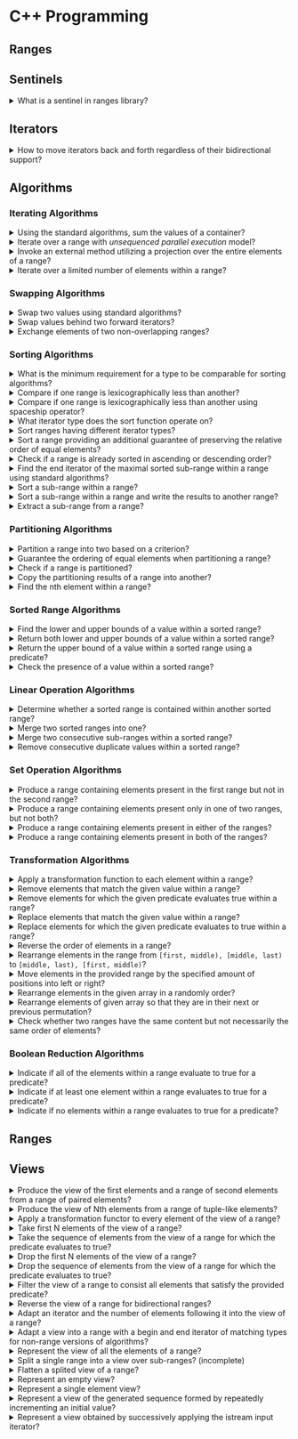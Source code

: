 # C++ Programming

## Ranges

## Sentinels

<details>
<summary>What is a sentinel in ranges library?</summary>

> A *range* is denoted by a pair of *iterators*, or more generally, since C++20, an *iterator* and a *sentinel*.
>
> To reference the entire content of a data structure, we can use the `begin()` and `end()` methods that return an iterator to the first element and an iterator one past the last element, respectively.
> Hence, the range [begin, end) contains all data structure elements.
>
> ```cpp
> #include <algorithm>
> #include <iostream>
> #include <vector>
>
> int main()
> {
>     std::vector<int> numbers{1,2,3,4,5};
>     std::for_each(std::begin(numbers), std::end(numbers), [](auto e) { std::cout << e << " "; });
> }
> ``````
>
> *Sentinels* follow the same idea. However, they do not need to be of an *iterator* type.
> Instead, they only need to be comparable to an *iterator*.
> The exclusive end of the range is then the first iterator that compares equal to the sentinel.
>
> ```cpp
> #include <iostream>
> #include <algorithm>
> #include <ranges>
> #include <vector>
>
> template <typename T>
> struct sentinel
> {
>     using iter_t = typename std::vector<T>::iterator;
>     iter_t begin;
>     std::iter_difference_t<iter_t> count;
>     bool operator==(iter_t const& other) const { return std::distance(begin, other) >= count; }
> };
>
> int main()
> {
>     std::vector<long> numbers{1,2,3,4,5};
>     std::vector<long>::iterator iter = numbers.begin();
>     std::ranges::for_each(iter, sentinel<long>{iter, 3}, [](auto e) { std::cout << e << " "; });
> }
> ``````

> Origin: A Complete Guide to Standard C++ Algorithms - Section 1.2

> References:
---
</details>

## Iterators

<details>
<summary>How to move iterators back and forth regardless of their bidirectional support?</summary>

> ```cpp
> #include <algorithm>
> #include <vector>
> #include <list>
>
> int main()
> {
>     std::vector<long> random_access{1,2,3,4,5};
>     std::list<long> bidirectional{1,2,3,4,5};
>
>     auto random_access_iterator = random_access.begin();
>     random_access_iterator += 3; // OK
>     random_access_iterator++; // OK
>     ssize_t random_difference = random_access_iterator - random_access.begin(); // OK: 4
>
>     auto bidirectional_iterator = bidirectional.begin();
>     //bidirectional_iterator += 5; // ERROR
>     std::advance(bidirectional_iterator, 3); // OK
>     bidirectional_iterator++; // OK, all iterators provide advance operation
>     //ssize_t bidirectional_difference = bidirectional_iterator - bidirectional.begin(); // ERROR
>     ssize_t bidirectional_difference = std::distance(bidirectional.begin(), bidirectional_iterator); // OK: 4
> }
> ``````

> Origin: A Complete Guide to Standard C++ Algorithms - Section 1.3

> References:
---
</details>

## Algorithms

### Iterating Algorithms

<details>
<summary>Using the standard algorithms, sum the values of a container?</summary>

> | `std::for_each` | standard |
> | --- | --- |
> | introduced | C++98 |
> | paralllel | C++17 |
> | constexpr | C++20 |
> | rangified | C++20 |
>
> The C++11 standard introduced the range-based for loop, which mostly replaced the uses of `std::for_each`.
>
> ```cp
> #include <algorithm>
> #include <ranges>
> #include <vector>
>
> template <typename T>
> struct sum_predicate
> {
>     T sum;
>     void operator()(T const& e) { sum += e; }
> };
>
> int main()
> {
>     std::vector<long> numbers{1, 2, 3, 4, 5};
>     long sum{};
>
>     sum = std::for_each(numbers.begin(), numbers.end(), sum_predicate<long>{});
>     // sum == 15, using a unary predicate
>
>     std::for_each(numbers.begin(), numbers.end(), [&sum](auto e){ sum += e; });
>     // sum == 30, using a lambda
>
>     std::ranges::for_each(numbers, [&sum](auto e){ count++; sum += e; });
>     // sum == 45, using ranges
>
>     for (auto e: numbers) { sum += e; }
>     // sum == 60, using range-based for
> }
> ``````

> Origin: A Complete Guide to Standard C++ Algorithms - Section 1.1

> References:
---
</details>

<details>
<summary>Iterate over a range with <i>unsequenced parallel execution</i> model?</summary>

> As long as the operations are independent, there is no need for synchronization primitives.
>
> ```cpp
> #include <algorithm>
> #include <execution>
> #include <ranges>
> #include <vector>
>
> struct work
> {
>     void expensive_operation() { /* ... */ }
> };
>
> int main()
> {
>     std::vector<work> work_pool{work{}, work{}, work{}};
>     std::for_each(std::execution::par_unseq, work_pool.begin(), work_pool.end(), [](work& w) { w.expensive_operation(); });
> }
> ``````
>
> When synchronization is required, operations need to be atmoic.
>
> ```cpp
> #include <algorithm>
> #include <execution>
> #include <atomic>
> #include <vector>
>
> int main()
> {
>     std::vector<long> numbers{1,2,3,4,5};
>     std::atomic<size_t> sum{};
>     std::for_each(std::execution::par_unseq, numbers.begin(), numbers.end(), [&sum](auto& e) { sum += e; });
> }
> ``````
>
> Note: parallel execution requires *libtbb* library to be linked.

> Origin: A Complete Guide to Standard C++ Algorithms - Section 1.1

> References:
---
</details>

<details>
<summary>Invoke an external method utilizing a projection over the entire elements of a range?</summary>

> ```cp
> #include <algorithm>
> #include <ranges>
> #include <vector>
>
> struct work_unit
> {
>     size_t value;
>     work_unit(size_t initial): value{std::move(initial)} {}
>     size_t current() const { return value; }
> };
>
> int main()
> {
>     size_t sum{};
>     std::vector<work_unit> tasks{1,2,3};
>     std::ranges::for_each(tasks, [&sum](auto const& e) { sum += e; }, &work_unit::current);
>     // sum: 6
> }
> ``````

> Origin: A Complete Guide to Standard C++ Algorithms - Section 2.1.1

> References:
---
</details>

<details>
<summary>Iterate over a limited number of elements within a range?</summary>

> | `std::for_each_n` | standard |
> | --- | --- |
> | introduced | C++17 |
> | paralllel | C++17 |
> | constexpr | C++20 |
> | rangified | C++20 |
>
> While `std::for_each` operates on the entire range, the interval $[begin, end)$, while the `std::for_each_n` operates on the range $[first, first + n)$.
>
> ```cpp
> #include <algorithm>
> #include <vector>
>
> int main()
> {
>     std::vector<long> numbers{1,2,3,4,5,6};
>     std::size_t sum{};
>     std::for_each_n(numbers.begin(), 3, [&sum](auto const& e) { sum += e; });
>     // sum = 6
> }
> ``````
>
> Importantly, because the algorithm does not have access to the end iterator of the source range, it does no out-of-bounds checking, and it is the responsibility of the caller to ensure that the range $[first, first + n)$ is valid.

> Origin: A Complete Guide to Standard C++ Algorithms - Section 2.1

> References:
---
</details>

### Swapping Algorithms

<details>
<summary>Swap two values using standard algorithms?</summary>

> | `std::swap` | standard |
> | --- | --- |
> | introduced | C++98 |
> | paralllel | N/A |
> | constexpr | C++20 |
> | rangified | C++20 |
>
> Correctly calling swap requires pulling the default `std::swap` version to the local scope.
>
> ```cpp
> #include <algorithm>
>
> namespace library
> {
>     struct container { long value; };
> }
>
> int main()
> {
>     library::container a{3}, b{4};
>     std::ranges::swap(a, b); // first calls library::swap
>                              // then it calls the default move-swap
> }
> ``````

> Origin: A Complete Guide to Standard C++ Algorithms - Section 2.2.1

> References:
---
</details>

<details>
<summary>Swap values behind two forward iterators?</summary>

> | `std::iter_swap` | standard |
> | --- | --- |
> | introduced | C++98 |
> | paralllel | N/A |
> | constexpr | C++20 |
> | rangified | C++20 |
>
> The `std::iter_swap` is an indirect swap, swapping values behind two forward iterators.
>
> ```cpp
> #include <algorithm>
> #include <memory>
>
> int main()
> {
>     auto p1 = std::make_unique<int>(1);
>     auto p2 = std::make_unique<int>(2);
>
>     int *p1_pre = p1.get();
>     int *p2_pre = p2.get();
>
>     std::ranges::swap(p1, p2);
>     // p1.get() == p1_pre, *p1 == 2
>     // p2.get() == p2_pre, *p2 == 1
> }
> ``````

> Origin: A Complete Guide to Standard C++ Algorithms - Section 2.2.2

> References:
---
</details>

<details>
<summary>Exchange elements of two non-overlapping ranges?</summary>

> | `std::swap_ranges` | standard |
> | --- | --- |
> | introduced | C++98 |
> | paralllel | C++17 |
> | constexpr | C++20 |
> | rangified | C++20 |
>
> ```cpp
> #include <algorithm>
> #include <vector>
>
> int main()
> {
>     std::vector<long> numbers{1,2,3,4,5,6};
>     std::swap_ranges(numbers.begin(), numbers.begin()+2, numbers.rbegin());
>     // numbers: {6,5,3,4,2,1}
> }
> ``````

> Origin: A Complete Guide to Standard C++ Algorithms - Section 2.2.3

> References:
---
</details>

### Sorting Algorithms

<details>
<summary>What is the minimum requirement for a type to be comparable for sorting algorithms?</summary>

> Implementing a `strict_weak_ordering` for a custom type, at minimum requires providing an overload of `operator<`.
>
> A good default for a `strict_weak_ordering` implementation is *lexicographical ordering*.
>
> Since C++20 introduced the spaceship operator, user-defined types can easily access the default version of *lexicographical ordering*.
>
> ```cpp
> struct Point {
>     int x;
>     int y;
>
>     // pre-C++20 lexicographical less-than
>     friend bool operator<(const Point& left, const Point& right)
>     {
>         if (left.x != right.x)
>             return left.x < right.x;
>         return left.y < right.y;
>     }
>
>     // default C++20 spaceship version of lexicographical comparison
>     friend auto operator<=>(const Point&, const Point&) = default;
>
>     // manual version of lexicographical comparison using operator <=>
>     friend auto operator<=>(const Point& left, const Point& right)
>     {
>         if (left.x != right.x)
>             return left.x <=> right.x;
>         return left.y <=> right.y;
>     }
> };
> ``````
>
> The type returned for the spaceship operator is the common comparison category type for the bases and members, one of:
>
> * `std::strong_ordering`
> * `std::weak_ordering`
> * `std::partial_ordering`

> Origin: A Complete Guide to Standard C++ Algorithms - Section 2.3

> References:
---
</details>

<details>
<summary>Compare if one range is lexicographically less than another?</summary>

> Lexicographical `strict_weak_ordering` for ranges is exposed through the `std::lexicographical_compare` algorithm.
>
> | `std::lexicographical_compare` | standard |
> | --- | --- |
> | introduced | C++98 |
> | paralllel | C++17 |
> | constexpr | C++20 |
> | rangified | C++20 |
>
> ```cpp
> #include <algorithm>
> #include <ranges>
> #include <vector>
> #include <string>
>
> int main()
> {
>     std::vector<long> range1{1, 2, 3};
>     std::vector<long> range2{1, 3};
>     std::vector<long> range3{1, 3, 1};
>
>     bool cmp1 = std::lexicographical_compare(range1.cbegin(), range1.cend(), range2.cbegin(), range2.cend());
>     // same as
>     bool cmp2 = range1 < range2;
>     // cmp1 = cmp2 = true
>
>     bool cmp3 = std::lexicographical_compare(range2.cbegin(), range2.cend(), range3.cbegin(), range3.cend());
>     // same as
>     bool cmp4 = range2 < range3;
>     // cmp3 = cmp4 = true
>
>     std::vector<std::string> range4{"Zoe", "Alice"};
>     std::vector<std::string> range5{"Adam", "Maria"};
>     auto compare_length = [](auto const& l, auto const& r) { return l.length() < r.length(); };
>
>     bool cmp5 = std::ranges::lexicographical_compare(range4, range5, compare_length);
>     // different than
>     bool cmp6 = range1 < range2;
>     // cmp5 = true, cmp6 = false
> }
> ``````

> Origin: A Complete Guide to Standard C++ Algorithms - Section 2.3.1

> References:
---
</details>

<details>
<summary>Compare if one range is lexicographically less than another using spaceship operator?</summary>

> | `std::lexicographical_compare_three_way` | standard |
> | --- | --- |
> | introduced | C++20 |
> | constexpr | C++20 |
> | paralllel | N/A |
> | rangified | N/A |
>
> The `std::lexicographical_compare_three_way` is the spaceship operator equivalent to `std::lexicographical_compare`.
> It returns one of:
>
> * `std::strong_ordering`
> * `std::weak_ordering`
> * `std::partial_ordering`
>
> The type depends on the type returned by the elements’ spaceship operator.
>
> ```cpp
> #include <algorithm>
> #include <vector>
> #include <string>
>
> int main()
> {
>     std::vector<long> numbers1{1, 1, 1};
>     std::vector<long> numbers2{1, 2, 3};
>
>     auto cmp1 = std::lexicographical_compare_three_way(numbers1.cbegin(), numbers1.cend(), numbers2.cbegin(), numbers2.cend());
>     // cmp1 = std::strong_ordering::less
>
>     std::vector<std::string> strings1{"Zoe", "Alice"};
>     std::vector<std::string> strings2{"Adam", "Maria"};
>
>     auto cmp2 = std::lexicographical_compare_three_way(strings1.cbegin(), strings1.cend(), strings2.cbegin(), strings2.cend());
>     // cmp2 = std::strong_ordering::greater
> }
> ``````

> Origin: A Complete Guide to Standard C++ Algorithms - Section 2.3.2

> References:
---
</details>

<details>
<summary>What iterator type does the sort function operate on?</summary>

> The `std::sort` algorithm is the canonical `O(N log N)` sort (typically implemented as *intro-sort*).
>
> Due to the `O(N log N)` complexity guarantee, `std::sort` only operates on `random_access` ranges.
> Notably, `std::list` offers a method with an approximate `O(N log N)` complexity.

> Origin: A Complete Guide to Standard C++ Algorithms - Section 2.3.3

> References:
---
</details>

<details>
<summary>Sort ranges having different iterator types?</summary>

> | `std::sort` | standard |
> | --- | --- |
> | introduced | C++98 |
> | paralllel | C++17 |
> | constexpr | C++20 |
> | rangified | C++20 |
>
> ```cpp
> #include <algorithm>
> #include <ranges>
> #include <vector>
> #include <list>
>
> struct Account
> {
>     long value() { return value_; }
>     long value_;
> };
>
> int main()
> {
>     std::vector<long> series1{6,2,4,1,5,3};
>     std::sort(series1.begin(), series1.end());
>
>     std::list<long> series2{6,2,4,1,5,3};
>     //std::sort(series2.begin(), series2.end()); // won't compile
>     series2.sort();
>
>     // With C++20, we can take advantage of projections to sort by a method or member
>     std::vector<Account> accounts{{6},{2},{4},{1},{5},{3}};
>     std::ranges::sort(accounts, std::greater<>{}, &Account::value);
> }
> ``````

> Origin: A Complete Guide to Standard C++ Algorithms - Section 2.3.3

> References:
---
</details>

<details>
<summary>Sort a range providing an additional guarantee of preserving the relative order of equal elements?</summary>

> The `std::sort` is free to re-arrange equivalent elements, which can be undesirable when re-sorting an already sorted range.
> The `std::stable_sort` provides the additional guarantee of preserving the relative order of equal elements.
>
> | `std::stable_sort` | standard |
> | --- | --- |
> | introduced | C++98 |
> | paralllel | C++17 |
> | constexpr | N/A |
> | rangified | C++20 |
>
> If additional memory is available, `stable_sort` remains `O(n log n)`.
> However, if it fails to allocate, it will degrade to an `O(n log n log n)` algorithm.
>
> ```cpp
> #include <algorithm>
> #include <ranges>
> #include <vector>
> #include <string>
>
> struct Record
> {
>     std::string label;
>     short rank;
> };
>
> int main()
> {
>     std::vector<Record> records{{"b", 2}, {"e", 1}, {"c", 2}, {"a", 1}, {"d", 3}};
>
>     std::ranges::stable_sort(records, {}, &Record::label);
>     // guaranteed order: a-1, b-2, c-2, d-3, e-1
>
>     std::ranges::stable_sort(records, {}, &Record::rank);
>     // guaranteed order: a-1, e-1, b-2, c-2, d-3
> }
> ``````

> Origin: A Complete Guide to Standard C++ Algorithms - Section 2.3.4

> References:
---
</details>

<details>
<summary>Check if a range is already sorted in ascending or descending order?</summary>

> | `std::is_sorted` | standard |
> | --- | --- |
> | introduced | C++11 |
> | paralllel | C++17 |
> | constexpr | C++20 |
> | rangified | C++20 |
>
> ```cpp
> #include <algorithm>
> #include <vector>
> #include <ranges>
>
> int main()
> {
>     std::vector<int> data1 = {1, 2, 3, 4, 5};
>     bool test1 = std::is_sorted(data1.begin(), data1.end());
>     // test1 == true
>
>     std::vector<int> data2 = {5, 4, 3, 2, 1};
>     bool test2 = std::ranges::is_sorted(data2);
>     // test2 == false
>
>     bool test3 = std::ranges::is_sorted(data2, std::greater<>{});
>     // test3 == true
> }
> ``````

> Origin: A Complete Guide to Standard C++ Algorithms - Section 2.3.5

> References:
---
</details>

<details>
<summary>Find the end iterator of the maximal sorted sub-range within a range using standard algorithms?</summary>

> | `std::is_sorted_until` | standard |
> | --- | --- |
> | introduced | C++11 |
> | paralllel | C++17 |
> | constexpr | C++20 |
> | rangified | C++20 |
>
> ```cpp
> #include <algorithm>
> #include <ranges>
> #include <vector>
>
> int main()
> {
>     std::vector<long> numbers{1,2,3,6,5,4};
>     auto iter = std::ranges::is_sorted_until(numbers);
>     // *iter = 6
> }
> ``````

> Origin: A Complete Guide to Standard C++ Algorithms - Section 2.3.6

> References:
---
</details>

<details>
<summary>Sort a sub-range within a range?</summary>

> | `std::partial_sort` | standard |
> | --- | --- |
> | introduced | C++98 |
> | paralllel | C++17 |
> | constexpr | C++20 |
> | rangified | C++20 |
>
> The `std::partial_sort` algorithm reorders the range’s elements such that the leading sub-range is in the same order it would when fully sorted.
> However, the algorithm leaves the rest of the range in an unspecified order.
>
> ```cpp
> #include <algorithm>
> #include <ranges>
> #include <vector>
>
> int main()
> {
>     std::vector<int> data{9, 8, 7, 6, 5, 4, 3, 2, 1};
>
>     std::partial_sort(data.begin(), data.begin()+3, data.end());
>     // data == {1, 2, 3, -unspecified order-}
>
>     std::ranges::partial_sort(data, data.begin()+3, std::greater<>());
>     // data == {9, 8, 7, -unspecified order-}
> }
> ``````
>
> The benefit of using a partial sort is faster runtime — approximately `O(N log K)`, where `K` is the number of elements sorted.

> Origin: A Complete Guide to Standard C++ Algorithms - Section 2.3.7

> References:
---
</details>

<details>
<summary>Sort a sub-range within a range and write the results to another range?</summary>

> | `std::partial_sort_copy` | standard |
> | --- | --- |
> | introduced | C++98 |
> | paralllel | C++17 |
> | constexpr | C++20 |
> | rangified | C++20 |
>
> The `std::partial_sort_copy` algorithm has the same behaviour as `std::partial_sort`; however, it does not operate inline.
> Instead, the algorithm writes the results to a second range.
>
> ```cpp
> #include <algorithm>
> #include <ranges>
> #include <vector>
>
> int main()
> {
>     std::vector<int> top(3);
>
>     // input == "0 1 2 3 4 5 6 7 8 9"
>     auto input = std::istream_iterator<int>(std::cin);
>     auto cnt = std::counted_iterator(input, 10);
>
>     std::ranges::partial_sort_copy(cnt, std::default_sentinel, top.begin(), top.end(), std::greater<>{});
>     // top == { 9, 8, 7 }
> }
> ``````

> Origin: A Complete Guide to Standard C++ Algorithms - Section 2.3.8

> References:
---
</details>

<details>
<summary>Extract a sub-range from a range?</summary>

> ```cpp
> #include <algorithm>
> #include <ranges>
> #include <vector>
>
> int main()
> {
>     std::vector<long> numbers{1,2,3,4,5};
>
>     auto last_sorted = std::is_sorted_until(numbers.begin(), numbers.end());
>
>     for (auto iter = numbers.begin(); iter != last_sorted; ++iter)
>         continue;
>
>     for (auto v: std::ranges::subrange(numbers.begin(), last_sorted))
>         continue;
> }
> ``````

> Origin: A Complete Guide to Standard C++ Algorithms - Section 1.4

> References:
---
</details>

### Partitioning Algorithms

<details>
<summary>Partition a range into two based on a criterion?</summary>

> | `std::partition` | standard |
> | --- | --- |
> | introduced | C++98 |
> | paralllel | C++17 |
> | constexpr | C++20 |
> | rangified | C++20 |
>
> The `std::partition` algorithm provides the basic partitioning functionality, reordering elements based on a unary predicate.
> The algorithm returns the partition point, an iterator to the first element for which the predicate returned `false`.
>
> ```cpp
> #include <algorithm>
> #include <iostream>
> #include <vector>
> #include <string>
>
> struct ExamResult
> {
>     std::string student_name;
>     int score;
> };
>
> int main()
> {
>     std::vector<ExamResult> results{{"Jane Doe", 84}, {"John Doe", 78}, {"Liz Clarkson", 68}, {"David Teneth", 92}};
>
>     auto partition_point = std::partition(results.begin(), results.end(), [threshold=80](auto const& e) { return e.score >= threshold; });
>
>     std::for_each(results.begin(), partition_point, [](auto const& e) { std::cout << "[PASSED] " << e.student_name << "\n"; });
>     std::for_each(partition_point, results.end(), [](auto const& e) { std::cout << "[FAILED] " << e.student_name << "\n"; });
> }
> ``````

> Origin: A Complete Guide to Standard C++ Algorithms - Section 2.4.1

> References:
---
</details>

<details>
<summary>Guarantee the ordering of equal elements when partitioning a range?</summary>

> | `std::stable_partition` | standard |
> | --- | --- |
> | introduced | C++98 |
> | paralllel | C++17 |
> | constexpr | N/A |
> | rangified | C++20 |
>
> The `std::partition` algorithm is permitted to rearrange the elements with the only guarantee that elements for which the predicate evaluated to true will precede elements for which the predicate evaluated to false.
> But this behaviour might be undesirable, for example, for UI elements.
>
> The `std::stable_partition` algorithm adds the guarantee of preserving the relative order of elements in both partitions.
>
> ```cpp
> auto& widget = get_widget();
> std::ranges::stable_partition(widget.items, &Item::is_selected);
> ``````

> Origin: A Complete Guide to Standard C++ Algorithms - Section 2.4.2

> References:
---
</details>

<details>
<summary>Check if a range is partitioned?</summary>

> | `std::is_partitioned` | standard |
> | --- | --- |
> | introduced | C++11 |
> | paralllel | C++17 |
> | constexpr | C++20 |
> | rangified | C++20 |
>
> ```cpp
> #include <algorithm>
> #include <cassert>
> #include <ranges>
> #include <vector>
>
> int main()
> {
>     std::vector<long> series{2, 4, 6, 7, 9, 11};
>     auto is_even = [](auto v) { return v % 2 == 0; };
>     bool test = std::ranges::is_partitioned(series, is_even);
>     assert(test); // test = true
> }
> ``````

> Origin: A Complete Guide to Standard C++ Algorithms - Section 2.4.3

> References:
---
</details>

<details>
<summary>Copy the partitioning results of a range into another?</summary>

> | `std::partition_copy` | standard |
> | --- | --- |
> | introduced | C++11 |
> | paralllel | C++17 |
> | constexpr | C++20 |
> | rangified | C++20 |
>
> The `std::partition_copy` is a variant of `std::partition` that, instead of reordering elements, will output the partitioned elements to the two output ranges denoted by two iterators.
>
> ```cpp
> #include <algorithm>
> #include <iterator>
> #include <cassert>
> #include <ranges>
> #include <vector>
>
> int main()
> {
>     std::vector<long> series{2, 4, 6, 7, 9, 11};
>     auto is_even = [](auto v) { return v % 2 == 0; };
>
>     std::vector<long> evens, odds;
>     std::ranges::partition_copy(series, std::back_inserter(evens), std::back_inserter(odds), is_even);
>
>     assert(evens.size() == 3);
>     assert(odds.size() == 3);
> }
> ``````

> Origin: A Complete Guide to Standard C++ Algorithms - Section 2.4.4

> References:
---
</details>

<details>
<summary>Find the nth element within a range?</summary>

> | `std::nth_element` | standard |
> | --- | --- |
> | introduced | C++98 |
> | paralllel | C++17 |
> | constexpr | C++20 |
> | rangified | C++20 |
>
> The `std::nth_element` algorithm is a partitioning algorithm that ensures that the element in the nth position is the element that would be in this position if the range was sorted.
>
> ```cpp
> #include <algorithm>
> #include <ranges>
> #include <vector>
>
> int main()
> {
>     std::vector<long> series1{6, 3, 5, 1, 2, 4};
>     std::nth_element(series1.begin(), std::next(series1.begin(), 2), series1.end());
>     // 1 2 3 5 6 4
>
>     std::vector<long> series2{6, 3, 5, 1, 2, 4};
>     std::ranges::nth_element(series2, std::ranges::next(series2.begin(), 2));
>     // 1 2 3 5 6 4
>
>     std::vector<long> series3{6, 3, 5, 1, 2, 4};
>     std::nth_element(series3.begin(), std::next(series3.begin(), 2), series3.end(), std::greater<long>{});
>     // 5 6 4 3 2 1
>
>     std::vector<long> series4{6, 3, 5, 1, 2, 4};
>     std::ranges::nth_element(series4, std::ranges::next(series4.begin(), 2), std::greater<long>{});
>     // 5 6 4 3 2 1
> }
> ``````
>
> Because of its selection/partitioning nature, `std::nth_element` offers a better theoretical complexity than `std::partial_sort` - `O(n)` vs `O(n ∗ logk)`.
> However, note that the standard only mandates average `O(n)` complexity, and `std::nth_element` implementations can have high overhead, so always test to determine which provides better performance for your use case.

> Origin: A Complete Guide to Standard C++ Algorithms - Section 2.4.5

> References:
---
</details>

### Sorted Range Algorithms

<details>
<summary>Find the lower and upper bounds of a value within a sorted range?</summary>

> | `std::lower_bound` | standard |
> | --- | --- |
> | introduced | C++98 |
> | paralllel | N/A |
> | constexpr | C++20 |
> | rangified | C++20 |
>
> | `std::upper_bound` | standard |
> | --- | --- |
> | introduced | C++98 |
> | paralllel | N/A |
> | constexpr | C++20 |
> | rangified | C++20 |
>
> The two algorithms differ in which bound they return:
>
> * The `std::lower_bound` returns the first element for which `element < value` returns `false`.
> * The `std::upper_bound` returns the first element for which `value < element`.
> * If no such element exists, both algorithms return the end iterator.
>
> ```cpp
> #include <algorithm>
> #include <vector>
> #include <string>
>
> struct ExamResult
> {
>     std::string student_name;
>     int score;
> };
>
> int main()
> {
>     std::vector<ExamResult> results{{"Jane", 65}, {"Maria", 80}, {"Liz", 70}, {"David", 90}, {"Paula", 70}};
>     std::ranges::sort(results, std::less<int>{}, &ExamResult::score);
>
>     auto lower = std::ranges::lower_bound(results, 70, {}, &ExamResult::score);
>     // lower.score == 70
>     auto upper = std::ranges::upper_bound(results, 70, {}, &ExamResult::score);
>     // upper.score == 80
> }
> ``````
>
> While both algorithms will operate on any `forward_range`, the logarithmic divide and conquer behavior is only available for `random_access_range`.
>
> Data structures like `std::set`, `std::multiset`, `std::map`, `std::multimap` offer their `O(log N)` implementations of lower and upper bound as methods.
>
> ```sh
> #include <algorithm>
> #include <set>
>
> int main()
> {
>     std::multiset<int> data{1,2,3,4,5,6,6,6,7,8,9};
>
>     auto lower = data.lower_bound(6);
>     // std::distance(data.begin(), lower) == 5
>
>     auto upper = data.upper_bound(6);
>     // std::distance(data.begin(), upper) == 8
> }
> ``````

> Origin: A Complete Guide to Standard C++ Algorithms - Section 2.5.1

> References:
---
</details>

<details>
<summary>Return both lower and upper bounds of a value within a sorted range?</summary>

> | `std::equal_range` | standard |
> | --- | --- |
> | introduced | C++98 |
> | paralllel | N/A |
> | constexpr | C++20 |
> | rangified | C++20 |
>
> ```cpp
> #include <algorithm>
> #include <vector>
>
> int main()
> {
>     std::vector<long> data{1,2,3,4,5,6,6,6,7,8,9};
>
>     auto [lower, upper] = std::equal_range(data.begin(), data.end(), 6);
>     // std::distance(data.begin(), lower) == 5
>     // std::distance(data.begin(), upper) == 8
> }
> ``````

> Origin: A Complete Guide to Standard C++ Algorithms - Section 2.5.2

> References:
---
</details>

<details>
<summary>Return the upper bound of a value within a sorted range using a predicate?</summary>

> | `std::partition_point` | standard |
> | --- | --- |
> | introduced | C++11 |
> | paralllel | N/A |
> | constexpr | C++20 |
> | rangified | C++20 |
>
> Despite the naming, `std::partition_point` works very similaryly to `std::upper_bound`, however instead of searching for a particular value, it searches using a predicate.
>
> ```cpp
> #include <algorithm>
> #include <vector>
>
> int main()
> {
>     std::vector<long> data{1,2,3,4,5,6,6,6,7,8,9};
>     auto point = std::partition_point(data.begin(), data.end(), [](long v) { return v < 6; });
>     // std::distance(data.begin(), point) = 5
> }
> ``````

> Origin: A Complete Guide to Standard C++ Algorithms - Section 2.5.3

> References:
---
</details>

<details>
<summary>Check the presence of a value within a sorted range?</summary>

> | `std::binary_search` | standard |
> | --- | --- |
> | introduced | C++98 |
> | paralllel | N/A |
> | constexpr | C++20 |
> | rangified | C++20 |
>
> This function checks whether the requested value is present in the sorted range or not.
>
> ```cpp
> #include <algorithm>
> #include <ranges>
> #include <vector>
>
> int main()
> {
>     std::vector<long> data{1,2,3,4,5,6};
>     std::binary_search(data.begin(), data.end(), 4);
>     // true
>     std::ranges::binary_search(data, 4);
>     // true
> }
> ``````
>
> `std::binary_search` is equivalent to calling `std::equal_range` and checking whether the returned is non-empty; however, `std::binary_search` offers a single lookup performance, where `std::equal_range` does two lookups to determine the lower and upper bounds.

> Origin: A Complete Guide to Standard C++ Algorithms - Section 2.5.4

> References:
---
</details>

### Linear Operation Algorithms

<details>
<summary>Determine whether a sorted range is contained within another sorted range?</summary>

> | `std::includes` | standard |
> | --- | --- |
> | introduced | C++98 |
> | paralllel | C++17 |
> | constexpr | C++20 |
> | rangified | C++20 |
>
> ```cpp
> #include <algorithm>
> #include <ranges>
> #include <vector>
>
> int main()
> {
>     std::ranges::includes({1,2,3,4,5}, {3,4});
>     // true
> }
> ``````

> Origin: A Complete Guide to Standard C++ Algorithms - Section 2.6.1

> References:
---
</details>

<details>
<summary>Merge two sorted ranges into one?</summary>

> | `std::merge` | standard |
> | --- | --- |
> | introduced | C++98 |
> | paralllel | C++17 |
> | constexpr | C++20 |
> | rangified | C++20 |
>
> ```cpp
> #include <algorithm>
> #include <execution>
> #include <iostream>
> #include <iterator>
> #include <ranges>
> #include <vector>
> #include <string>
> #include <map>
>
> int main()
> {
>     std::map<long, std::string> data1{{1, "first"}, {2, "first"}, {3, "first"}};
>     std::map<long, std::string> data2{{0, "second"}, {2, "second"}, {4, "second"}};
>     std::vector<std::pair<long, std::string>> result1, result2;
>     auto compare = [](auto const& left, auto const& right) { return left.first < right.first; };
>
>     std::ranges::merge(data1, data2, std::back_inserter(result1), compare);
>     std::ranges::for_each(result1, [](auto const& p) { std::cout << "{" << p.first << ", " << p.second << "} "; });
>     std::cout << "\n";
>
>     std::merge(std::execution::par_unseq, data1.begin(), data1.end(), data2.begin(), data2.end(), std::back_inserter(result2), compare);
>     std::ranges::for_each(result2, [](auto const& p) { std::cout << "{" << p.first << ", " << p.second << "} "; });
>     std::cout << "\n";
> }
> ``````

> Origin: A Complete Guide to Standard C++ Algorithms - Section 2.6.2

> References:
---
</details>

<details>
<summary>Merge two consecutive sub-ranges within a sorted range?</summary>

> | `std::inplace_merge` | standard |
> | --- | --- |
> | introduced | C++98 |
> | paralllel | C++17 |
> | constexpr | C++20 |
> | rangified | C++20 |
>
> ```cpp
> #include <algorithm>
> #include <vector>
>
> int main()
> {
>     std::vector<long> range{1,3,5,2,4,6};
>     std::inplace_merge(range.begin(), range.begin()+3, range.end());
>     // range == {1,2,3,4,5,6}
> }
> ``````

> Origin: A Complete Guide to Standard C++ Algorithms - Section 2.6.3

> References:
---
</details>

<details>
<summary>Remove consecutive duplicate values within a sorted range?</summary>

> | `std::unique` | standard |
> | --- | --- |
> | introduced | C++98 |
> | paralllel | C++17 |
> | constexpr | C++20 |
> | rangified | C++20 |
>
> | `std::unique_copy` | standard |
> | --- | --- |
> | introduced | C++98 |
> | paralllel | C++17 |
> | constexpr | C++20 |
> | rangified | C++20 |
>
> ```cpp
> #include <algorithm>
> #include <ranges>
> #include <vector>
>
> int main()
> {
>     std::vector<long> range1{1,2,2,3,3,3,4,4,4,4,5,5,5,5,5};
>     std::vector<long> range2{range1};
>
>     auto last = std::unique(range1.begin(), range1.end());
>     range1.resize(std::distance(range1.begin(), last));
>     // range1 == {1,2,3,4,5};
>
>     std::vector<long> result;
>     std::ranges::unique_copy(range2, std::back_inserter(result));
>     // range2 is untouched
>     // result == {1,2,3,4,5};
> }
> ``````

> Origin: A Complete Guide to Standard C++ Algorithms - Section 2.6.4

> References:
---
</details>

### Set Operation Algorithms

<details>
<summary>Produce a range containing elements present in the first range but not in the second range?</summary>

> | `std::set_difference` | standard |
> | --- | --- |
> | introduced | C++98 |
> | paralllel | C++17 |
> | constexpr | C++20 |
> | rangified | C++20 |
>
> ```cpp
> #include <algorithm>
> #include <vector>
>
> int main()
> {
>     std::vector<long> data1{1,3,5,7,9};
>     std::vector<long> data2{3,4,5,6,7};
>     std::vector<long> difference;
>     std::ranges::set_difference(data1, data2, std::back_inserter(difference));
>     // difference == {1,9};
> }
> ``````

> Origin: A Complete Guide to Standard C++ Algorithms - Section 2.7.1

> References:
---
</details>

<details>
<summary>Produce a range containing elements present only in one of two ranges, but not both?</summary>

> | `std::set_symmetric_difference` | standard |
> | --- | --- |
> | introduced | C++98 |
> | paralllel | C++17 |
> | constexpr | C++20 |
> | rangified | C++20 |
>
> ```cpp
> #include <algorithm>
> #include <vector>
>
> int main()
> {
>     std::vector<long> data1{1,3,5,7,9};
>     std::vector<long> data2{3,4,5,6,7};
>     std::vector<long> symmetric_difference;
>     std::ranges::set_symmetric_difference(data1, data2, std::back_inserter(symmetric_difference));
>     // symmetric_difference == {1,4,6,9};
> }
> ``````

> Origin: A Complete Guide to Standard C++ Algorithms - Section 2.7.2

> References:
---
</details>

<details>
<summary>Produce a range containing elements present in either of the ranges?</summary>

> | `std::set_union` | standard |
> | --- | --- |
> | introduced | C++98 |
> | paralllel | C++17 |
> | constexpr | C++20 |
> | rangified | C++20 |
>
> ```cpp
> #include <algorithm>
> #include <vector>
>
> int main()
> {
>     std::vector<long> data1{1,3,5,7,9};
>     std::vector<long> data2{3,4,5,6,7};
>     std::vector<long> union;
>     std::ranges::set_union(data1, data2, std::back_inserter(union));
>     // union == {1,3,4,5,6,7,9}
> }
> ``````

> Origin: A Complete Guide to Standard C++ Algorithms - Section 2.7.3

> References:
---
</details>

<details>
<summary>Produce a range containing elements present in both of the ranges?</summary>

> | `std::set_intersection` | standard |
> | --- | --- |
> | introduced | C++98 |
> | paralllel | C++17 |
> | constexpr | C++20 |
> | rangified | C++20 |
>
> ```cpp
> #include <algorithm>
> #include <vector>
>
> int main()
> {
>     std::vector<long> data1{1,3,5,7,9};
>     std::vector<long> data2{3,4,5,6,7};
>     std::vector<long> intersection;
>     std::ranges::set_intersection(data1, data2, std::back_inserter(intersection));
>     // intersection == {3,5,7}
> }
> ``````

> Origin: A Complete Guide to Standard C++ Algorithms - Section 2.7.4

> References:
---
</details>

### Transformation Algorithms

<details>
<summary>Apply a transformation function to each element within a range?</summary>

> | `std::transform` | standard |
> | --- | --- |
> | introduced | C++98 |
> | paralllel | C++17 |
> | constexpr | C++20 |
> | rangified | C++20 |
>
> ```cpp
> #include <algorithm>
> #include <vector>
>
> int main()
> {
>     std::vector<long> range{1,1,1,1,1};
>
>     // unary version
>     std::transform(range.begin(), range.end(), range.begin(), [](long e) { return e + 1; });
>     // {2,2,2,2,2}
>     std::transform(range.begin(), range.end(), range.begin(), range.begin(), [](long left, long right) { return left + right; });
>     // {4,4,4,4,4}
>
>     // binary version
>     std::ranges::transform(range, range.begin(), [](long e) { return e / e; });
>     // {1,1,1,1,1}
>     std::ranges::transform(range, range, range.begin(), [](long left, long right) { return left + right; });
>     // {2,2,2,2,2}
> }
> ``````

> Origin: A Complete Guide to Standard C++ Algorithms - Section 2.8.1

> References:
---
</details>

<details>
<summary>Remove elements that match the given value within a range?</summary>

> | `std::remove` | standard |
> | --- | --- |
> | introduced | C++98 |
> | paralllel | C++17 |
> | constexpr | C++20 |
> | rangified | C++20 |
>
> ```cp
> #include <algorithm>
> #include <vector>
>
> int main()
> {
>     std::vector<long> range{1,2,3,4,5};
>     auto last = std::remove(range.begin(), range.end(), 3);
>     range.erase(last, range.end());
> }
> ``````

> Origin: A Complete Guide to Standard C++ Algorithms - Section 2.8.2

> References:
---
</details>

<details>
<summary>Remove elements for which the given predicate evaluates true within a range?</summary>

> | `std::remove_if` | standard |
> | --- | --- |
> | introduced | C++98 |
> | paralllel | C++17 |
> | constexpr | C++20 |
> | rangified | C++20 |
>
> ```cp
> #include <algorithm>
> #include <vector>
>
> int main()
> {
>     std::vector<long> range{1,2,3,4,5};
>     auto last = std::remove_if(range.begin(), range.end(), [limit=4](long v) { return v > limit; });
>     range.erase(last, range.end());
> }
> ``````

> Origin: A Complete Guide to Standard C++ Algorithms - Section 2.8.2

> References:
---
</details>

<details>
<summary>Replace elements that match the given value within a range?</summary>

> | `std::replace` | standard |
> | --- | --- |
> | introduced | C++98 |
> | paralllel | C++17 |
> | constexpr | C++20 |
> | rangified | C++20 |
>
> ```cpp
> #include <algorithm>
> #include <vector>
>
> int main()
> {
>     std::vector<long> range{1,2,1,2,1};
>     std::ranges::replace(range, 2, 0);
>     // {1,0,1,0,1}
> }
> ``````

> Origin: A Complete Guide to Standard C++ Algorithms - Section 2.8.3

> References:
---
</details>

<details>
<summary>Replace elements for which the given predicate evaluates to true within a range?</summary>

> | `std::replace_if` | standard |
> | --- | --- |
> | introduced | C++98 |
> | paralllel | C++17 |
> | constexpr | C++20 |
> | rangified | C++20 |
>
> ```cpp
> #include <algorithm>
> #include <vector>
>
> int main()
> {
>     std::vector<long> range{1,2,1,2,1};
>     std::ranges::replace_if(range, [](long v) { return v > 1; }, 0);
>     // {1,0,1,0,1}
> }
> ``````

> Origin: A Complete Guide to Standard C++ Algorithms - Section 2.8.3

> References:
---
</details>

<details>
<summary>Reverse the order of elements in a range?</summary>

> | `std::reverse` | standard |
> | --- | --- |
> | introduced | C++98 |
> | paralllel | C++17 |
> | constexpr | C++20 |
> | rangified | C++20 |
>
> ```cpp
> #include <algorithm>
> #include <vector>
>
> int main()
> {
>     std::vector<long> range{1,2,3,4,5};
>     std::ranges::reverse(range);
>     // {5,4,3,2,1}
> }
> ``````

> Origin: A Complete Guide to Standard C++ Algorithms - Section 2.8.4

> References:
---
</details>

<details>
<summary>Rearrange elements in the range from <code>[first, middle), [middle, last)</code> to <code>[middle, last), [first, middle)</code>?</summary>

> | `std::rotate` | standard |
> | --- | --- |
> | introduced | C++11 |
> | paralllel | C++17 |
> | constexpr | C++20 |
> | rangified | C++20 |
>
> ```cpp
> #include <algorithm>
> #include <ranges>
> #include <vector>
>
> int main()
> {
>     std::vector<long> range{1,2,3,4,5};
>
>     std::rotate(range.begin(), std::next(range.begin(), 3), range.end());
>     // {4,5,1,2,3}
>
>     std::ranges::rotate(range, std::next(range.begin(), 2));
>     // {1,2,3,4,5}
> }
> ``````

> Origin: A Complete Guide to Standard C++ Algorithms - Section 2.8.5

> References:
---
</details>

<details>
<summary>Move elements in the provided range by the specified amount of positions into left or right?</summary>

> | `std::shift_left` | standard |
> | --- | --- |
> | introduced | C++20 |
> | paralllel | C++20 |
> | constexpr | C++20 |
> | rangified | C++20 |
>
> | `std::shift_right` | standard |
> | --- | --- |
> | introduced | C++20 |
> | paralllel | C++20 |
> | constexpr | C++20 |
> | rangified | C++20 |
>
> ```cpp
> #include <algorithm>
> #include <vector>
>
> int main()
> {
>     std::vector<long> range{1,2,3,4,5};
>
>     std::shift_left(range.begin(), range.end(), 3);
>     // {4,5,N,N,N}
>
>     std::shift_right(range.begin(), range.end(), 3);
>     // {N,N,N,4,5}
> }
> ``````

> Origin: A Complete Guide to Standard C++ Algorithms - Section 2.8.6

> References:
---
</details>

<details>
<summary>Rearrange elements in the given array in a randomly order?</summary>

> | `std::shuffle` | standard |
> | --- | --- |
> | introduced | C++11 |
> | paralllel | N/A |
> | constexpr | N/A |
> | rangified | C++20 |
>
> ```cpp
> #include <algorithm>
> #include <vector>
> #include <ranges>
> #include <random>
>
> int main()
> {
>     std::vector<long> range{1,2,3,4,5};
>     std::random_device rd{};
>     std::mt19937 generator{rd()};
>     std::ranges::shuffle(range, generator);
> }
> ``````

> Origin: A Complete Guide to Standard C++ Algorithms - Section 2.8.7

> References:
---
</details>

<details>
<summary>Rearrange elements of given array so that they are in their next or previous permutation?</summary>

> | `std::next_permutation` | standard |
> | --- | --- |
> | introduced | C++98 |
> | paralllel | N/A |
> | constexpr | C++20 |
> | rangified | C++20 |
>
> ```cpp
> #include <algorithm>
> #include <vector>
> #include <ranges>
>
> int main()
> {
>     std::vector<long> range{1,2,3};
>     // range == {1,2,3};
>     std::next_permutation(range.begin(), range.end());
>     // range == {1,3,2};
>     std::prev_permutation(range.begin(), range.end());
>     // range == {1,2,3};
> }
> ``````

> Origin: A Complete Guide to Standard C++ Algorithms - Section 2.8.8

> References:
---
</details>

<details>
<summary>Check whether two ranges have the same content but not necessarily the same order of elements?</summary>

> | `std::is_permutation` | standard |
> | --- | --- |
> | introduced | C++11 |
> | paralllel | C++17 |
> | constexpr | C++20 |
> | rangified | C++20 |
>
> ```cpp
> #include <algorithm>
> #include <vector>
> #include <ranges>
>
> int main()
> {
>     std::vector<long> range1{1,2,3}, range2{1,3,2};
>     std::ranges::is_permutation(range1, range2);
>     // true
> }
> ``````

> Origin: A Complete Guide to Standard C++ Algorithms - Section 2.8.9

> References:
---
</details>

### Boolean Reduction Algorithms

<details>
<summary>Indicate if all of the elements within a range evaluate to true for a predicate?</summary>

> | `std::all_of` | standard |
> | --- | --- |
> | introduced | C++11 |
> | paralllel | C++17 |
> | constexpr | C++20 |
> | rangified | C++20 |
>
> ```cpp
> #include <algorithm>
> #include <vector>
>
> int main()
> {
>     std::vector<long> range{1,2,3};
>
>     std::ranges::all_of(range, [](long e) { return e > 0; });
>     // all numbers are possitive: true
> }
> ``````

> Origin: A Complete Guide to Standard C++ Algorithms - Section 2.11.1

> References:
---
</details>

<details>
<summary>Indicate if at least one element within a range evaluates to true for a predicate?</summary>

> | `std::all_of` | standard |
> | --- | --- |
> | introduced | C++11 |
> | paralllel | C++17 |
> | constexpr | C++20 |
> | rangified | C++20 |
>
> ```cpp
> #include <algorithm>
> #include <vector>
>
> int main()
> {
>     std::vector<long> range{1,2,3};
>
>     std::ranges::any_of(range, [](long e) { return e % 2 == 0; });
>     // at least an even number exists: true
> }
> ``````

> Origin: A Complete Guide to Standard C++ Algorithms - Section 2.11.1

> References:
---
</details>

<details>
<summary>Indicate if no elements within a range evaluates to true for a predicate?</summary>

> | `std::all_of` | standard |
> | --- | --- |
> | introduced | C++11 |
> | paralllel | C++17 |
> | constexpr | C++20 |
> | rangified | C++20 |
>
> ```cpp
> #include <algorithm>
> #include <vector>
>
> int main()
> {
>     std::vector<long> range{1,2,3};
>
>     std::ranges::none_of(range, [](long e) { return e < 0; });
>     // not any number is negative: true
> }
> ``````

> Origin: A Complete Guide to Standard C++ Algorithms - Section 2.11.1

> References:
---
</details>

## Ranges

## Views

<details>
<summary>Produce the view of the first elements and a range of second elements from a range of paired elements?</summary>

> ```cpp
> #include <iostream>
> #include <iterator>
> #include <algorithm>
> #include <ranges>
> #include <string>
> #include <vector>
> #include <map>
>
> int main()
> {
>     std::map<long, std::string> map{ {0, "first"}, {1, "second"}, {2, "third"} };
>
>     std::ranges::copy(std::views::keys(map), std::ostream_iterator<long>(std::cout, " "));
>     // 0 1 2
>
>     std::ranges::copy(std::views::values(map), std::ostream_iterator<long>(std::cout, " "));
>     // first second third
> }
> ``````

> Origin: A Complete Guide to Standard C++ Algorithms - Section 4.1

> References:
---
</details>

<details>
<summary>Produce the view of Nth elements from a range of tuple-like elements?</summary>

> ```cp
> #include <iostream>
> #include <iterator>p
> #include <algorithm>
> #include <ranges>
> #include <string>
> #include <vector>
> #include <tuple>
>
> int main()
> {
>     std::vector<std::tuple<long, std::string, long>> range{ {0, "John", 4}, {1, "Laura", 5}, {2, "Alice", 5} };
>
>     std::vector<std::string> names;
>     std::ranges::copy(range | std::views::elements<1>, std::ostream_iterator<long>(std::cout, " "));
>     // John Laura Alice
>
>     std::vector<std::size_t> name_length;
>     std::ranges::copy(range | std::views::elements<2>, std::ostream_iterator<long>(std::cout, " "));
>     // 4 5 5
> }
> ``````

> Origin: A Complete Guide to Standard C++ Algorithms - Section 4.2

> References:
---
</details>

<details>
<summary>Apply a transformation functor to every element of the view of a range?</summary>

> ```cp
> #include <iostream>
> #include <iterator>p
> #include <algorithm>
> #include <ranges>
> #include <vector>
>
> int main()
> {
>     std::vector<long> range{1,2,3,4,5};
>
>     std::ranges::copy(std::views::transform(range, [](long e) -> long { return e*e; }), std::ostream_iterator<long>(std::cout, " "));
>     // 1 4 9 16 25
>
>     std::ranges::copy(range | std::views::transform([](long e) -> long { return e*e; }), std::ostream_iterator<long>(std::cout, " "));
>     // 1 4 9 16 25
> }
> ``````

> Origin: A Complete Guide to Standard C++ Algorithms - Section 4.3

> References:
---
</details>

<details>
<summary>Take first N elements of the view of a range?</summary>

> ```cpp
> #include <iostream>
> #include <iterator>
> #include <algorithm>
> #include <ranges>
> #include <vector>
>
> int main()
> {
>     std::vector<long> range{1,2,3,4,5};
>     std::ranges::copy(range | std::views::take(3), std::ostream_iterator<long>(std::cout, " "));
>     // 1 2 3
> }
> ``````

> Origin: A Complete Guide to Standard C++ Algorithms - Section 4.4

> References:
---
</details>

<details>
<summary>Take the sequence of elements from the view of a range for which the predicate evaluates to true?</summary>

> ```cpp
> #include <iostream>
> #include <iterator>
> #include <algorithm>
> #include <ranges>
> #include <vector>
>
> int main()
> {
>     std::vector<long> range{1,2,3,4,5};
>     std::ranges::copy(range | std::views::take_while([](long e) { return e <= 3; }), std::ostream_iterator<long>(std::cout, " "));
>     // 1 2 3
> }
> ``````

> Origin: A Complete Guide to Standard C++ Algorithms - Section 4.4

> References:
---
</details>

<details>
<summary>Drop the first N elements of the view of a range?</summary>

> ```cpp
> #include <iostream>
> #include <iterator>
> #include <algorithm>
> #include <ranges>
> #include <vector>
>
> int main()
> {
>     std::vector<long> range{1,2,3,4,5};
>     std::ranges::copy(range | std::views::drop(3), std::ostream_iterator<long>(std::cout, " "));
>     // 4 5
> }
> ``````

> Origin: A Complete Guide to Standard C++ Algorithms - Section 4.5

> References:
---
</details>

<details>
<summary>Drop the sequence of elements from the view of a range for which the predicate evaluates to true?</summary>

> ```cpp
> #include <iostream>
> #include <iterator>
> #include <algorithm>
> #include <ranges>
> #include <vector>
>
> int main()
> {
>     std::vector<long> range{1,2,3,4,5};
>     std::ranges::copy(range | std::views::drop_while([](long e) { return e <= 3; }), std::ostream_iterator<long>(std::cout, " "));
>     // 4 5
> }
> ``````

> Origin: A Complete Guide to Standard C++ Algorithms - Section 4.5

> References:
---
</details>

<details>
<summary>Filter the view of a range to consist all elements that satisfy the provided predicate?</summary>

> ```cpp
> #include <iostream>
> #include <iterator>
> #include <algorithm>
> #include <ranges>
> #include <vector>
>
> int main()
> {
>     std::vector<long> range{1,2,3,4,5,6};
>     std::ranges::copy(range | std::views::filter([](long e) { return e % 2 == 0; }), std::ostream_iterator<long>(std::cout, " "));
>     // 2 4 6
> }
> ``````

> Origin: A Complete Guide to Standard C++ Algorithms - Section 4.6

> References:
---
</details>

<details>
<summary>Reverse the view of a range for bidirectional ranges?</summary>

> ```cpp
> #include <iostream>
> #include <iterator>
> #include <algorithm>
> #include <ranges>
> #include <vector>
>
> int main()
> {
>     std::vector<long> range{1,2,3,4,5};
>     std::ranges::copy(range | std::views::reverse, std::ostream_iterator<long>(std::cout, " "));
>     // 5 4 3 2 1
> }
> ``````

> Origin: A Complete Guide to Standard C++ Algorithms - Section 4.7

> References:
---
</details>

<details>
<summary>Adapt an iterator and the number of elements following it into the view of a range?</summary>

> ```cpp
> #include <iostream>
> #include <iterator>
> #include <algorithm>
> #include <ranges>
> #include <vector>
>
> int main()
> {
>     std::vector<long> range{1,2,3,4,5};
>     std::ranges::copy(std::views::counted(std::next(range.begin()), 3), std::ostream_iterator<long>(std::cout, " "));
>     // 2 3 4
> }
> ``````

> Origin: A Complete Guide to Standard C++ Algorithms - Section 4.8

> References:
---
</details>

<details>
<summary>Adapt a view into a range with a begin and end iterator of matching types for non-range versions of algorithms?</summary>

> ```cpp
> #include <iostream>
> #include <iterator>
> #include <algorithm>
> #include <ranges>
> #include <vector>
>
> int main()
> {
>     std::vector<long> range{1,2,3,4,5};
>     auto common = range | std::views::take(3) | std::views::common;
>     std::copy(common.begin(), common.end(), std::ostream_iterator<long>(std::cout, " "));
>     // 1 2 3
> }
> ``````

> Origin: A Complete Guide to Standard C++ Algorithms - Section 4.9

> References:
---
</details>

<details>
<summary>Represent the view of all the elements of a range?</summary>

> ```cpp
> #include <iostream>
> #include <iterator>
> #include <algorithm>
> #include <ranges>
> #include <vector>
>
> int main()
> {
>     std::vector<long> range{1,2,3,4,5};
>     std::ranges::copy(std::views::all(range), std::ostream_iterator<long>(std::cout, " "));
>     // 1 2 3 4 5
> }
> ``````

> Origin: A Complete Guide to Standard C++ Algorithms - Section 4.10

> References:
---
</details>

<details>
<summary>Split a single range into a view over sub-ranges? (incomplete)</summary>

> ```cpp
> #include <iostream>
> #include <iterator>
> #include <algorithm>
> #include <ranges>
> #include <string>
> #include <charconv>
>
> int main()
> {
>     std::string version{"6.4.2"};
>     std::ranges::copy(
>         version |
>         std::views::split('.') |
>         std::views::transform([](auto v) {
>             int token;
>             std::from_chars(v.data(), v.data() + v.size(), token);
>             return token;
>         }),
>         std::ostream_iterator<int>(std::cout, " ")
>     );
>     // 6 4 2
> }
> ``````

> Origin: A Complete Guide to Standard C++ Algorithms - Section 4.11

> References:
---
</details>

<details>
<summary>Flatten a splited view of a range?</summary>

> incomplete

> Origin: A Complete Guide to Standard C++ Algorithms - Section 4.11

> References:
---
</details>

<details>
<summary>Represent an empty view?</summary>

> ```cpp
> #include <iostream>
> #include <iterator>
> #include <algorithm>
> #include <ranges>
>
> int main()
> {
>     std::ranges::copy(std::views::empty<long>, std::ostream_iterator<long>(std::cout, " "));
> }
> ``````

> Origin: A Complete Guide to Standard C++ Algorithms - Section 4.12

> References:
---
</details>

<details>
<summary>Represent a single element view?</summary>

> ```cpp
> #include <iostream>
> #include <iterator>
> #include <algorithm>
> #include <ranges>
>
> int main()
> {
>     std::ranges::copy(std::views::single(4), std::ostream_iterator<long>(std::cout, " "));
>     // 4
> }
> ``````

> Origin: A Complete Guide to Standard C++ Algorithms - Section 4.12

> References:
---
</details>

<details>
<summary>Represent a view of the generated sequence formed by repeatedly incrementing an initial value?</summary>

> ```cpp
> #include <iostream>
> #include <iterator>
> #include <algorithm>
> #include <ranges>
>
> int main()
> {
>     std::ranges::copy(std::views::iota(2,5), std::ostream_iterator<long>(std::cout, " "));
>     // 2 3 4
>
>     std::ranges::copy(std::views::iota(4) | std::views::take(3), std::ostream_iterator<long>(std::cout, " "));
>     // 4 5 6
> }
> ``````

> Origin: A Complete Guide to Standard C++ Algorithms - Section 4.13

> References:
---
</details>

<details>
<summary>Represent a view obtained by successively applying the istream input iterator?</summary>

> ```cpp
> #include <iostream>
> #include <iterator>
> #include <algorithm>
> #include <ranges>
>
> int main()
> {
>     std::ranges::copy(std::views::istream<long>(std::cin), std::ostream_iterator<long>(std::cout, " "));
>     // 1 2 3 4
> }
> ``````

> Origin: A Complete Guide to Standard C++ Algorithms - Section 4.14

> References:
---
</details>

